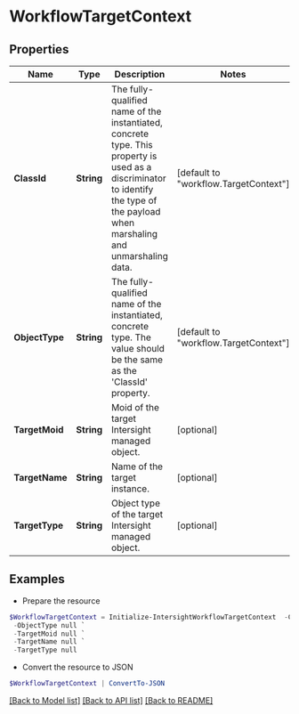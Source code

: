 # WorkflowTargetContext
## Properties

Name | Type | Description | Notes
------------ | ------------- | ------------- | -------------
**ClassId** | **String** | The fully-qualified name of the instantiated, concrete type. This property is used as a discriminator to identify the type of the payload when marshaling and unmarshaling data. | [default to "workflow.TargetContext"]
**ObjectType** | **String** | The fully-qualified name of the instantiated, concrete type. The value should be the same as the &#39;ClassId&#39; property. | [default to "workflow.TargetContext"]
**TargetMoid** | **String** | Moid of the target Intersight managed object. | [optional] 
**TargetName** | **String** | Name of the target instance. | [optional] 
**TargetType** | **String** | Object type of the target Intersight managed object. | [optional] 

## Examples

- Prepare the resource
```powershell
$WorkflowTargetContext = Initialize-IntersightWorkflowTargetContext  -ClassId null `
 -ObjectType null `
 -TargetMoid null `
 -TargetName null `
 -TargetType null
```

- Convert the resource to JSON
```powershell
$WorkflowTargetContext | ConvertTo-JSON
```

[[Back to Model list]](../README.md#documentation-for-models) [[Back to API list]](../README.md#documentation-for-api-endpoints) [[Back to README]](../README.md)

